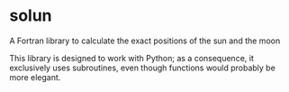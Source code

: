 # solun
A Fortran library to calculate the exact positions of the sun and the moon

This library is designed to work with Python; as a consequence, it exclusively uses subroutines, even though functions would probably be more elegant.
